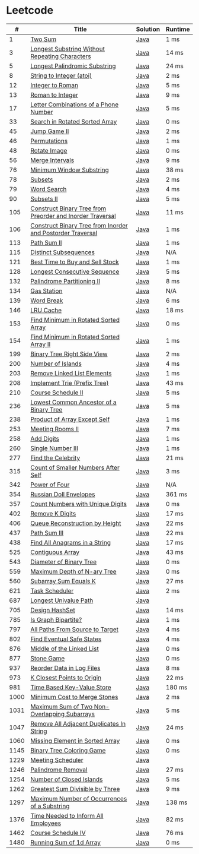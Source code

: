# Leetcode

| # | Title | Solution | Runtime |
|---| ----- | -------- | ------- |
|1|[ Two Sum](https://leetcode.com/problems/two-sum/)|[Java](./solutions/1.%20Two%20Sum.java)|1 ms|
|3|[ Longest Substring Without Repeating Characters](https://leetcode.com/problems/longest-substring-without-repeating-characters/)|[Java](./solutions/3.%20Longest%20Substring%20Without%20Repeating%20Characters.java)|14 ms|
|5|[ Longest Palindromic Substring](https://leetcode.com/problems/longest-palindromic-substring/)|[Java](./solutions/5.%20Longest%20Palindromic%20Substring.java)|24 ms|
|8|[ String to Integer (atoi)](https://leetcode.com/problems/string-to-integer-atoi/)|[Java](./solutions/8.%20String%20to%20Integer%20(atoi).java)|2 ms|
|12|[ Integer to Roman](https://leetcode.com/problems/integer-to-roman/)|[Java](./solutions/12.%20Integer%20to%20Roman.java)|5 ms|
|13|[ Roman to Integer](https://leetcode.com/problems/roman-to-integer/)|[Java](./solutions/13.%20Roman%20to%20Integer.java)|9 ms|
|17|[ Letter Combinations of a Phone Number](https://leetcode.com/problems/letter-combinations-of-a-phone-number/)|[Java](./solutions/17.%20Letter%20Combinations%20of%20a%20Phone%20Number.java)|5 ms|
|33|[ Search in Rotated Sorted Array](https://leetcode.com/problems/search-in-rotated-sorted-array/)|[Java](./solutions/33.%20Search%20in%20Rotated%20Sorted%20Array.java)|0 ms|
|45|[ Jump Game II](https://leetcode.com/problems/jump-game-ii/)|[Java](./solutions/45.%20Jump%20Game%20II.java)|2 ms|
|46|[ Permutations](https://leetcode.com/problems/permutations/)|[Java](./solutions/46.%20Permutations.java)|1 ms|
|48|[ Rotate Image](https://leetcode.com/problems/rotate-image/)|[Java](./solutions/48.%20Rotate%20Image.java)|0 ms|
|56|[ Merge Intervals](https://leetcode.com/problems/merge-intervals/)|[Java](./solutions/56.%20Merge%20Intervals.java)|9 ms|
|76|[ Minimum Window Substring](https://leetcode.com/problems/minimum-window-substring/)|[Java](./solutions/76.%20Minimum%20Window%20Substring.java)|38 ms|
|78|[ Subsets](https://leetcode.com/problems/subsets/)|[Java](./solutions/78.%20Subsets.java)|2 ms|
|79|[ Word Search](https://leetcode.com/problems/word-search/)|[Java](./solutions/79.%20Word%20Search.java)|4 ms|
|90|[ Subsets II](https://leetcode.com/problems/subsets-ii/)|[Java](./solutions/90.%20Subsets%20II.java)|5 ms|
|105|[ Construct Binary Tree from Preorder and Inorder Traversal](https://leetcode.com/problems/construct-binary-tree-from-preorder-and-inorder-traversal/)|[Java](./solutions/105.%20Construct%20Binary%20Tree%20from%20Preorder%20and%20Inorder%20Traversal.java)|11 ms|
|106|[ Construct Binary Tree from Inorder and Postorder Traversal](https://leetcode.com/problems/construct-binary-tree-from-inorder-and-postorder-traversal/)|[Java](./solutions/106.%20Construct%20Binary%20Tree%20from%20Inorder%20and%20Postorder%20Traversal.java)|1 ms|
|113|[ Path Sum II](https://leetcode.com/problems/path-sum-ii/)|[Java](./solutions/113.%20Path%20Sum%20II.java)|1 ms|
|115|[ Distinct Subsequences](https://leetcode.com/problems/distinct-subsequences/)|[Java](./solutions/115.%20Distinct%20Subsequences.java)|N/A|
|121|[ Best Time to Buy and Sell Stock](https://leetcode.com/problems/best-time-to-buy-and-sell-stock/)|[Java](./solutions/121.%20Best%20Time%20to%20Buy%20and%20Sell%20Stock.java)|1 ms|
|128|[ Longest Consecutive Sequence](https://leetcode.com/problems/longest-consecutive-sequence/)|[Java](./solutions/128.%20Longest%20Consecutive%20Sequence.java)|5 ms|
|132|[ Palindrome Partitioning II](https://leetcode.com/problems/palindrome-partitioning-ii/)|[Java](./solutions/132.%20Palindrome%20Partitioning%20II.java)|8 ms|
|134|[ Gas Station](https://leetcode.com/problems/gas-station/)|[Java](./solutions/134.%20Gas%20Station.java)|N/A|
|139|[ Word Break](https://leetcode.com/problems/word-break/)|[Java](./solutions/139.%20Word%20Break.java)|6 ms|
|146|[ LRU Cache](https://leetcode.com/problems/lru-cache/)|[Java](./solutions/146.%20LRU%20Cache.java)|18 ms|
|153|[ Find Minimum in Rotated Sorted Array](https://leetcode.com/problems/find-minimum-in-rotated-sorted-array/)|[Java](./solutions/153.%20Find%20Minimum%20in%20Rotated%20Sorted%20Array.java)|0 ms|
|154|[ Find Minimum in Rotated Sorted Array II](https://leetcode.com/problems/find-minimum-in-rotated-sorted-array-ii/)|[Java](./solutions/154.%20Find%20Minimum%20in%20Rotated%20Sorted%20Array%20II.java)|1 ms|
|199|[ Binary Tree Right Side View](https://leetcode.com/problems/binary-tree-right-side-view/)|[Java](./solutions/199.%20Binary%20Tree%20Right%20Side%20View.java)|2 ms|
|200|[ Number of Islands](https://leetcode.com/problems/number-of-islands/)|[Java](./solutions/200.%20Number%20of%20Islands.java)|4 ms|
|203|[ Remove Linked List Elements](https://leetcode.com/problems/remove-linked-list-elements/)|[Java](./solutions/203.%20Remove%20Linked%20List%20Elements.java)|1 ms|
|208|[ Implement Trie (Prefix Tree)](https://leetcode.com/problems/implement-trie-prefix-tree/)|[Java](./solutions/208.%20Implement%20Trie%20(Prefix%20Tree).java)|43 ms|
|210|[ Course Schedule II](https://leetcode.com/problems/course-schedule-ii/)|[Java](./solutions/210.%20Course%20Schedule%20II.java)|5 ms|
|236|[ Lowest Common Ancestor of a Binary Tree](https://leetcode.com/problems/lowest-common-ancestor-of-a-binary-tree/)|[Java](./solutions/236.%20Lowest%20Common%20Ancestor%20of%20a%20Binary%20Tree.java)|5 ms|
|238|[ Product of Array Except Self](https://leetcode.com/problems/product-of-array-except-self/)|[Java](./solutions/238.%20Product%20of%20Array%20Except%20Self.java)|1 ms|
|253|[ Meeting Rooms II](https://leetcode.com/problems/meeting-rooms-ii/)|[Java](./solutions/253.%20Meeting%20Rooms%20II.java)|7 ms|
|258|[ Add Digits](https://leetcode.com/problems/add-digits/)|[Java](./solutions/258.%20Add%20Digits.java)|1 ms|
|260|[ Single Number III](https://leetcode.com/problems/single-number-iii/)|[Java](./solutions/260.%20Single%20Number%20III.java)|1 ms|
|277|[ Find the Celebrity](https://leetcode.com/problems/find-the-celebrity/)|[Java](./solutions/277.%20Find%20the%20Celebrity.java)|21 ms|
|315|[ Count of Smaller Numbers After Self](https://leetcode.com/problems/count-of-smaller-numbers-after-self/)|[Java](./solutions/315.%20Count%20of%20Smaller%20Numbers%20After%20Self.java)|3 ms|
|342|[ Power of Four](https://leetcode.com/problems/power-of-four/)|[Java](./solutions/342.%20Power%20of%20Four.java)|N/A|
|354|[ Russian Doll Envelopes](https://leetcode.com/problems/russian-doll-envelopes/)|[Java](./solutions/354.%20Russian%20Doll%20Envelopes.java)|361 ms|
|357|[ Count Numbers with Unique Digits](https://leetcode.com/problems/count-numbers-with-unique-digits/)|[Java](./solutions/357.%20Count%20Numbers%20with%20Unique%20Digits.java)|0 ms|
|402|[ Remove K Digits](https://leetcode.com/problems/remove-k-digits/)|[Java](./solutions/402.%20Remove%20K%20Digits.java)|17 ms|
|406|[ Queue Reconstruction by Height](https://leetcode.com/problems/queue-reconstruction-by-height/)|[Java](./solutions/406.%20Queue%20Reconstruction%20by%20Height.java)|22 ms|
|437|[ Path Sum III](https://leetcode.com/problems/path-sum-iii/)|[Java](./solutions/437.%20Path%20Sum%20III.java)|22 ms|
|438|[ Find All Anagrams in a String](https://leetcode.com/problems/find-all-anagrams-in-a-string/)|[Java](./solutions/438.%20Find%20All%20Anagrams%20in%20a%20String.java)|17 ms|
|525|[ Contiguous Array](https://leetcode.com/problems/contiguous-array/)|[Java](./solutions/525.%20Contiguous%20Array.java)|43 ms|
|543|[ Diameter of Binary Tree](https://leetcode.com/problems/diameter-of-binary-tree/)|[Java](./solutions/543.%20Diameter%20of%20Binary%20Tree.java)|0 ms|
|559|[ Maximum Depth of N-ary Tree](https://leetcode.com/problems/maximum-depth-of-n-ary-tree/)|[Java](./solutions/559.%20Maximum%20Depth%20of%20N-ary%20Tree.java)|0 ms|
|560|[ Subarray Sum Equals K](https://leetcode.com/problems/subarray-sum-equals-k/)|[Java](./solutions/560.%20Subarray%20Sum%20Equals%20K.java)|27 ms|
|621|[ Task Scheduler](https://leetcode.com/problems/task-scheduler/)|[Java](./solutions/621.%20Task%20Scheduler.java)|2 ms|
|687|[ Longest Univalue Path](https://leetcode.com/problems/longest-univalue-path/)|[Java](./solutions/687.%20Longest%20Univalue%20Path.java)||
|705|[ Design HashSet](https://leetcode.com/problems/design-hashset/)|[Java](./solutions/705.%20Design%20HashSet.java)|14 ms|
|785|[ Is Graph Bipartite?](https://leetcode.com/problems/is-graph-bipartite/)|[Java](./solutions/785.%20Is%20Graph%20Bipartite%3F.java)|1 ms|
|797|[ All Paths From Source to Target](https://leetcode.com/problems/all-paths-from-source-to-target/)|[Java](./solutions/797.%20All%20Paths%20From%20Source%20to%20Target.java)|4 ms|
|802|[ Find Eventual Safe States](https://leetcode.com/problems/find-eventual-safe-states/)|[Java](./solutions/802.%20Find%20Eventual%20Safe%20States.java)|4 ms|
|876|[ Middle of the Linked List](https://leetcode.com/problems/middle-of-the-linked-list/)|[Java](./solutions/876.%20Middle%20of%20the%20Linked%20List.java)|0 ms|
|877|[ Stone Game](https://leetcode.com/problems/stone-game/)|[Java](./solutions/877.%20Stone%20Game.java)|0 ms|
|937|[ Reorder Data in Log Files](https://leetcode.com/problems/reorder-data-in-log-files/)|[Java](./solutions/937.%20Reorder%20Data%20in%20Log%20Files.java)|8 ms|
|973|[ K Closest Points to Origin](https://leetcode.com/problems/k-closest-points-to-origin/)|[Java](./solutions/973.%20K%20Closest%20Points%20to%20Origin.java)|22 ms|
|981|[ Time Based Key-Value Store](https://leetcode.com/problems/time-based-key-value-store/)|[Java](./solutions/981.%20Time%20Based%20Key-Value%20Store.java)|180 ms|
|1000|[ Minimum Cost to Merge Stones](https://leetcode.com/problems/minimum-cost-to-merge-stones/)|[Java](./solutions/1000.%20Minimum%20Cost%20to%20Merge%20Stones.java)|2 ms|
|1031|[ Maximum Sum of Two Non-Overlapping Subarrays](https://leetcode.com/problems/maximum-sum-of-two-non-overlapping-subarrays/)|[Java](./solutions/1031.%20Maximum%20Sum%20of%20Two%20Non-Overlapping%20Subarrays.java)|5 ms|
|1047|[ Remove All Adjacent Duplicates In String](https://leetcode.com/problems/remove-all-adjacent-duplicates-in-string/)|[Java](./solutions/1047.%20Remove%20All%20Adjacent%20Duplicates%20In%20String.java)|24 ms|
|1060|[ Missing Element in Sorted Array](https://leetcode.com/problems/missing-element-in-sorted-array/)|[Java](./solutions/1060.%20Missing%20Element%20in%20Sorted%20Array.java)|0 ms|
|1145|[ Binary Tree Coloring Game](https://leetcode.com/problems/binary-tree-coloring-game/)|[Java](./solutions/1145.%20Binary%20Tree%20Coloring%20Game.java)|0 ms|
|1229|[ Meeting Scheduler](https://leetcode.com/problems/meeting-scheduler/)|[Java](./solutions/1229.%20Meeting%20Scheduler.java)||
|1246|[ Palindrome Removal](https://leetcode.com/problems/palindrome-removal/)|[Java](./solutions/1246.%20Palindrome%20Removal.java)|27 ms|
|1254|[ Number of Closed Islands](https://leetcode.com/problems/number-of-closed-islands/)|[Java](./solutions/1254.%20Number%20of%20Closed%20Islands.java)|5 ms|
|1262|[ Greatest Sum Divisible by Three](https://leetcode.com/problems/greatest-sum-divisible-by-three/)|[Java](./solutions/1262.%20Greatest%20Sum%20Divisible%20by%20Three.java)|9 ms|
|1297|[ Maximum Number of Occurrences of a Substring](https://leetcode.com/problems/maximum-number-of-occurrences-of-a-substring/)|[Java](./solutions/1297.%20Maximum%20Number%20of%20Occurrences%20of%20a%20Substring.java)|138 ms|
|1376|[ Time Needed to Inform All Employees](https://leetcode.com/problems/time-needed-to-inform-all-employees/)|[Java](./solutions/1376.%20Time%20Needed%20to%20Inform%20All%20Employees.java)|82 ms|
|1462|[ Course Schedule IV](https://leetcode.com/problems/course-schedule-iv/)|[Java](./solutions/1462.%20Course%20Schedule%20IV.java)|76 ms|
|1480|[ Running Sum of 1d Array](https://leetcode.com/problems/running-sum-of-1d-array/)|[Java](./solutions/1480.%20Running%20Sum%20of%201d%20Array.java)|0 ms|
